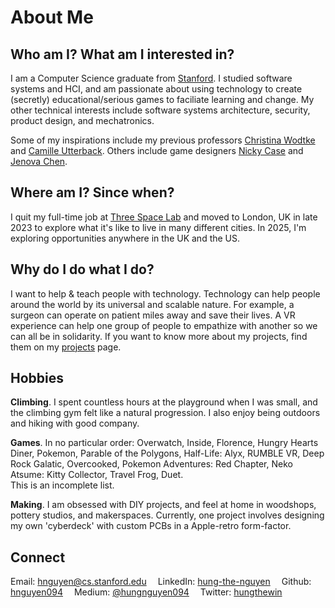 # About Me

## Who am I? What am I interested in?

I am a Computer Science graduate from [Stanford](https://www.stanford.edu/). I studied software systems and HCI, and am passionate about using technology to create (secretly) educational/serious games to faciliate learning and change. My other technical interests include software systems architecture, security, product design, and mechatronics.

Some of my inspirations include my previous professors [Christina Wodtke](https://eleganthack.com/) and [Camille Utterback](http://camilleutterback.com/). Others include game designers [Nicky Case](https://ncase.me) and [Jenova Chen](http://jenovachen.info/).


## Where am I? Since when?

I quit my full-time job at [Three Space Lab](https://threespacelab.com/) and moved to London, UK in late 2023 to explore what it's like to live in many different cities. In 2025, I'm exploring opportunities anywhere in the UK and the US. 

## Why do I do what I do?

I want to help & teach people with technology.
Technology can help people around the world by its universal and scalable nature.
For example, a surgeon can operate on patient miles away and save their lives. A VR experience can help one group of people to empathize with another so we can all be in solidarity. If you want to know more about my projects, find them on my [projects](index.html) page.

## Hobbies

**Climbing**. I spent countless hours at the playground when I was small, and the climbing gym felt like a natural progression. I also enjoy being outdoors and hiking with good company.

**Games**. In no particular order: Overwatch, Inside, Florence, Hungry Hearts Diner, Pokemon, Parable of the Polygons, Half-Life: Alyx, RUMBLE VR, Deep Rock Galatic, Overcooked, Pokemon Adventures: Red Chapter, Neko Atsume: Kitty Collector, Travel Frog, Duet. <br> 
This is an incomplete list.

**Making**. I am obsessed with DIY projects, and feel at home in woodshops, pottery studios, and makerspaces. Currently, one project involves designing my own 'cyberdeck' with custom PCBs in a Apple-retro form-factor.

## Connect 

Email: [hnguyen@cs.stanford.edu](mailto:hnguyen@cs.stanford.edu)  LinkedIn: [hung-the-nguyen](https://www.linkedin.com/in/hung-the-nguyen/)  Github: [hnguyen094](https://github.com/hnguyen094)  Medium: [@hungnguyen094](https://medium.com/@hungnguyen094)  Twitter: [hungthewin](https://twitter.com/hungthewin)
